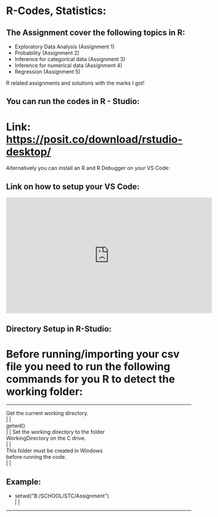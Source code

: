 # R-Codes, Statistics:

## The Assignment cover the following topics in R:
* Exploratory Data Analysis (Assignment 1)
* Probability (Assignment 2)
* Inference for categorical data (Assignment 3)
* Inference for numerical data (Assignment 4)
* Regression (Assignment 5)

R related assignments and solutions with the marks I got!


## You can run the codes in R - Studio:
# Link: https://posit.co/download/rstudio-desktop/

Alternatively you can install an R and R Debugger on your VS Code:

## Link on how to setup your VS Code:
<iframe width="560" height="315" src="https://www.youtube.com/embed/ORrELERGIHs?si=b2z2PDhZexGaXuWw" title="YouTube video player" frameborder="0" allow="accelerometer; autoplay; clipboard-write; encrypted-media; gyroscope; picture-in-picture; web-share" allowfullscreen></iframe>

## Directory Setup in R-Studio:
# Before running/importing your csv file you need to run the following commands for you R to detect the working folder:

-----------------------------------------------
  Get the current working directory.         
|                                              |     
  getwd()                                     
|                                              |
    Set the working directory to the folder  
    WorkingDirectory on the C drive.         
|                                              |  
   This folder must be created in Windows   
   before running the code.                   
|                                              | 
   ## Example:                                
  * setwd("B:/SCHOOL/STC/Assignment")          
|                                              |    
------------------------------------------------
